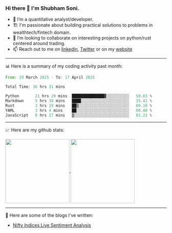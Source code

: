 ### Hi there 👋 I'm Shubham Soni.

- 🔭 I’m a quantitative analyst/developer.
- 🏗 I'm passionate about building practical solutions to problems in wealthtech/fintech domain.
- 👯 I’m looking to collaborate on interesting projects on python/rust centered around trading.
- 📫 Reach out to me on [linkedin](https://linkedin.com/in/shubxam), [Twitter](https://x.com/shubxam) or on my [website](https://shubxam.tech)

---

📊 Here is a summary of my coding activity past month:

<!--START_SECTION:waka-->

```rust
From: 29 March 2025 - To: 17 April 2025

Total Time: 36 hrs 31 mins

Python       21 hrs 29 mins  ██████████████▓░░░░░░░░░░   58.83 %
Markdown     5 hrs 38 mins   ████░░░░░░░░░░░░░░░░░░░░░   15.41 %
Rust         3 hrs 19 mins   ██▒░░░░░░░░░░░░░░░░░░░░░░   09.10 %
YAML         3 hrs 4 mins    ██░░░░░░░░░░░░░░░░░░░░░░░   08.40 %
JavaScript   0 hrs 27 mins   ▒░░░░░░░░░░░░░░░░░░░░░░░░   01.22 %
```

<!--END_SECTION:waka-->

---

📈 Here are my github stats:

<a href="https://github.com/shubxam">
  <img height=200 align="center" src="https://github-readme-stats.vercel.app/api/?username=shubxam&theme=dark&show=prs_merged_percentage&hide_rank=true&disable_animations=true&card_width=450" />
</a>
<a href="https://github.com/shubxam">
  <img height=200 align="center" src="https://github-readme-stats.vercel.app/api/top-langs/?username=shubxam&hide=HTML,CSS,Jupyter%20Notebook,Dart&size_weight=0.5&count_weight=0.5&hide_progress=true&card_width=100" />
</a>

---

📝 Here are some of the blogs I've written:

<!-- BLOG-POST-LIST:START -->
- [Nifty Indices Live Sentiment Analysis](https://shubxam.tech/nifty-indices-live-sentiment-analysis/)
<!-- BLOG-POST-LIST:END -->
